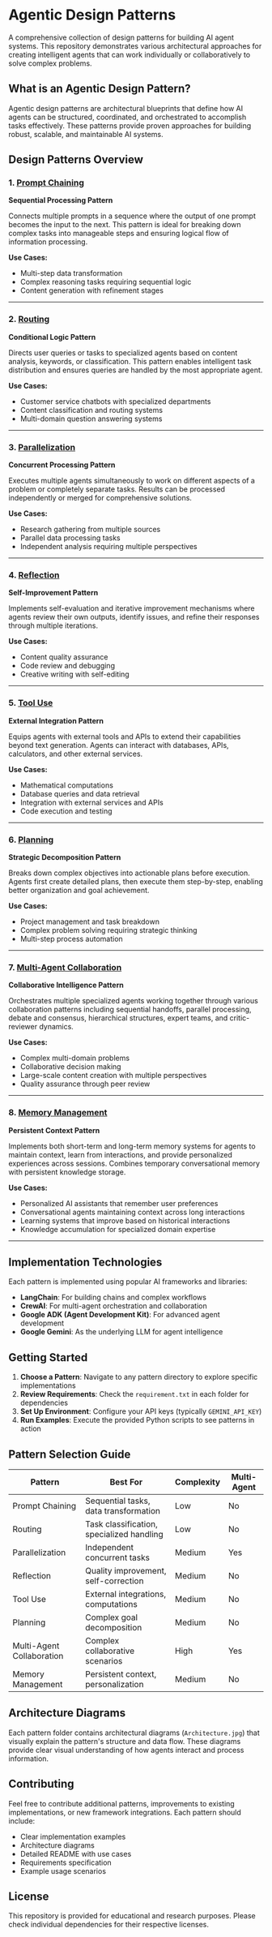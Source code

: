 # Agentic Design Patterns

A comprehensive collection of design patterns for building AI agent systems. This repository demonstrates various architectural approaches for creating intelligent agents that can work individually or collaboratively to solve complex problems.

## What is an Agentic Design Pattern?

Agentic design patterns are architectural blueprints that define how AI agents can be structured, coordinated, and orchestrated to accomplish tasks effectively. These patterns provide proven approaches for building robust, scalable, and maintainable AI systems.

## Design Patterns Overview

### 1. [Prompt Chaining](./01.%20prompt_chaining/)
**Sequential Processing Pattern**

Connects multiple prompts in a sequence where the output of one prompt becomes the input to the next. This pattern is ideal for breaking down complex tasks into manageable steps and ensuring logical flow of information processing.

**Use Cases:**
- Multi-step data transformation
- Complex reasoning tasks requiring sequential logic
- Content generation with refinement stages

---

### 2. [Routing](./02.%20routing/)
**Conditional Logic Pattern**

Directs user queries or tasks to specialized agents based on content analysis, keywords, or classification. This pattern enables intelligent task distribution and ensures queries are handled by the most appropriate agent.

**Use Cases:**
- Customer service chatbots with specialized departments
- Content classification and routing systems
- Multi-domain question answering systems

---

### 3. [Parallelization](./03.%20parallelization/)
**Concurrent Processing Pattern**

Executes multiple agents simultaneously to work on different aspects of a problem or completely separate tasks. Results can be processed independently or merged for comprehensive solutions.

**Use Cases:**
- Research gathering from multiple sources
- Parallel data processing tasks
- Independent analysis requiring multiple perspectives

---

### 4. [Reflection](./04.%20reflection/)
**Self-Improvement Pattern**

Implements self-evaluation and iterative improvement mechanisms where agents review their own outputs, identify issues, and refine their responses through multiple iterations.

**Use Cases:**
- Content quality assurance
- Code review and debugging
- Creative writing with self-editing

---

### 5. [Tool Use](./05.%20tool_use/)
**External Integration Pattern**

Equips agents with external tools and APIs to extend their capabilities beyond text generation. Agents can interact with databases, APIs, calculators, and other external services.

**Use Cases:**
- Mathematical computations
- Database queries and data retrieval
- Integration with external services and APIs
- Code execution and testing

---

### 6. [Planning](./06.%20planning/)
**Strategic Decomposition Pattern**

Breaks down complex objectives into actionable plans before execution. Agents first create detailed plans, then execute them step-by-step, enabling better organization and goal achievement.

**Use Cases:**
- Project management and task breakdown
- Complex problem solving requiring strategic thinking
- Multi-step process automation

---

### 7. [Multi-Agent Collaboration](./07.%20multi_agent_collaboration/)
**Collaborative Intelligence Pattern**

Orchestrates multiple specialized agents working together through various collaboration patterns including sequential handoffs, parallel processing, debate and consensus, hierarchical structures, expert teams, and critic-reviewer dynamics.

**Use Cases:**
- Complex multi-domain problems
- Collaborative decision making
- Large-scale content creation with multiple perspectives
- Quality assurance through peer review

---

### 8. [Memory Management](./08.%20memory_management/)
**Persistent Context Pattern**

Implements both short-term and long-term memory systems for agents to maintain context, learn from interactions, and provide personalized experiences across sessions. Combines temporary conversational memory with persistent knowledge storage.

**Use Cases:**
- Personalized AI assistants that remember user preferences
- Conversational agents maintaining context across long interactions
- Learning systems that improve based on historical interactions
- Knowledge accumulation for specialized domain expertise

---

## Implementation Technologies

Each pattern is implemented using popular AI frameworks and libraries:

- **LangChain**: For building chains and complex workflows
- **CrewAI**: For multi-agent orchestration and collaboration
- **Google ADK (Agent Development Kit)**: For advanced agent development
- **Google Gemini**: As the underlying LLM for agent intelligence

## Getting Started

1. **Choose a Pattern**: Navigate to any pattern directory to explore specific implementations
2. **Review Requirements**: Check the `requirement.txt` in each folder for dependencies
3. **Set Up Environment**: Configure your API keys (typically `GEMINI_API_KEY`)
4. **Run Examples**: Execute the provided Python scripts to see patterns in action

## Pattern Selection Guide

| Pattern | Best For | Complexity | Multi-Agent |
|---------|----------|------------|-------------|
| Prompt Chaining | Sequential tasks, data transformation | Low | No |
| Routing | Task classification, specialized handling | Low | No |
| Parallelization | Independent concurrent tasks | Medium | Yes |
| Reflection | Quality improvement, self-correction | Medium | No |
| Tool Use | External integrations, computations | Medium | No |
| Planning | Complex goal decomposition | Medium | No |
| Multi-Agent Collaboration | Complex collaborative scenarios | High | Yes |
| Memory Management | Persistent context, personalization | Medium | No |

## Architecture Diagrams

Each pattern folder contains architectural diagrams (`Architecture.jpg`) that visually explain the pattern's structure and data flow. These diagrams provide clear visual understanding of how agents interact and process information.

## Contributing

Feel free to contribute additional patterns, improvements to existing implementations, or new framework integrations. Each pattern should include:

- Clear implementation examples
- Architecture diagrams
- Detailed README with use cases
- Requirements specification
- Example usage scenarios

## License

This repository is provided for educational and research purposes. Please check individual dependencies for their respective licenses.